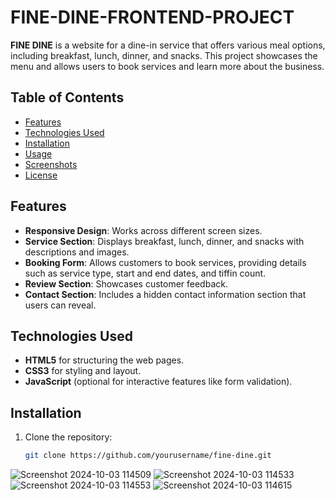 # FINE-DINE-FRONTEND-PROJECT


**FINE DINE** is a website for a dine-in service that offers various meal options, including breakfast, lunch, dinner, and snacks. This project showcases the menu and allows users to book services and learn more about the business.

## Table of Contents
- [Features](#features)
- [Technologies Used](#technologies-used)
- [Installation](#installation)
- [Usage](#usage)
- [Screenshots](#screenshots)
- [License](#license)

## Features
- **Responsive Design**: Works across different screen sizes.
- **Service Section**: Displays breakfast, lunch, dinner, and snacks with descriptions and images.
- **Booking Form**: Allows customers to book services, providing details such as service type, start and end dates, and tiffin count.
- **Review Section**: Showcases customer feedback.
- **Contact Section**: Includes a hidden contact information section that users can reveal.

## Technologies Used
- **HTML5** for structuring the web pages.
- **CSS3** for styling and layout.
- **JavaScript** (optional for interactive features like form validation).

## Installation
1. Clone the repository:
   ```bash
   git clone https://github.com/yourusername/fine-dine.git
![Screenshot 2024-10-03 114509](https://github.com/user-attachments/assets/0209650d-6ff9-4ee5-887d-b9de12172bec)
![Screenshot 2024-10-03 114533](https://github.com/user-attachments/assets/5dad0899-1d44-4fde-b733-6381270b4159)
![Screenshot 2024-10-03 114553](https://github.com/user-attachments/assets/7fb5c4cb-2f6b-4c59-be72-a9a2b20febf3)
![Screenshot 2024-10-03 114615](https://github.com/user-attachments/assets/c7b869d8-a3c0-4690-be20-910dad292074)



